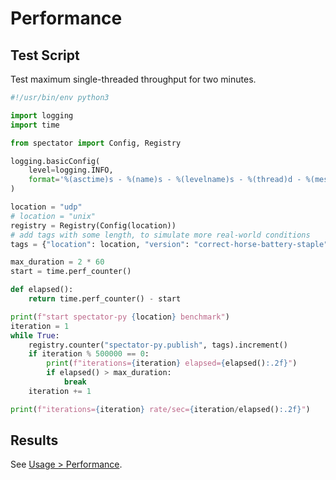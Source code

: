 # Performance

## Test Script

Test maximum single-threaded throughput for two minutes.

```python
#!/usr/bin/env python3

import logging
import time

from spectator import Config, Registry

logging.basicConfig(
    level=logging.INFO,
    format='%(asctime)s - %(name)s - %(levelname)s - %(thread)d - %(message)s'
)

location = "udp"
# location = "unix"
registry = Registry(Config(location))
# add tags with some length, to simulate more real-world conditions
tags = {"location": location, "version": "correct-horse-battery-staple"}

max_duration = 2 * 60
start = time.perf_counter()

def elapsed():
    return time.perf_counter() - start

print(f"start spectator-py {location} benchmark")
iteration = 1
while True:
    registry.counter("spectator-py.publish", tags).increment()
    if iteration % 500000 == 0:
        print(f"iterations={iteration} elapsed={elapsed():.2f}")
        if elapsed() > max_duration:
            break
    iteration += 1

print(f"iterations={iteration} rate/sec={iteration/elapsed():.2f}")
```

## Results

See [Usage > Performance](usage.md#performance).
